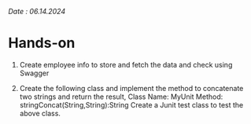 
*Date : 06.14.2024*

# Hands-on

1. Create employee info to store and fetch the data and check using Swagger 

2. Create the following class and implement the method to concatenate two strings and return the result, Class Name: MyUnit Method: stringConcat(String,String):String Create a Junit test class to test the above class.
